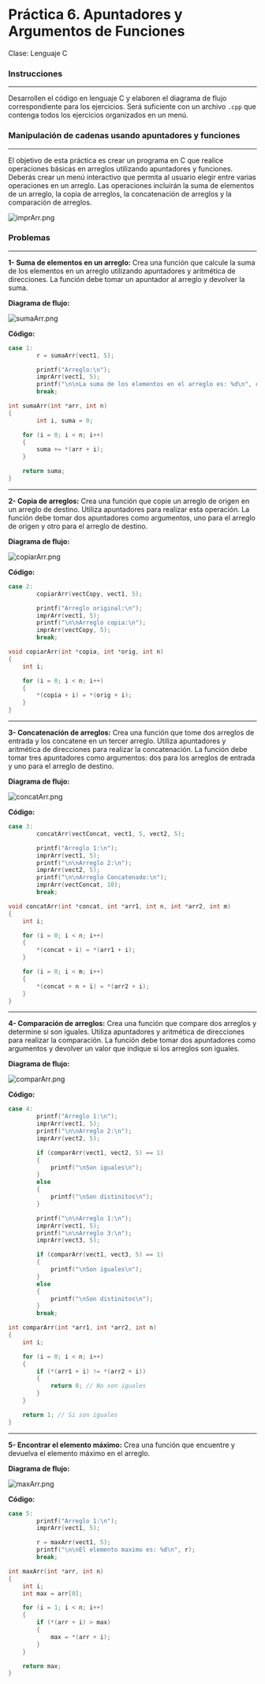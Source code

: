 # Práctica 6. Apuntadores y Argumentos de Funciones

Clase: Lenguaje C

### Instrucciones

---

Desarrollen el código en lenguaje C y elaboren el diagrama de flujo correspondiente para los ejercicios. Será suficiente con un archivo `.cpp` que contenga todos los ejercicios organizados en un menú.

### Manipulación de cadenas usando apuntadores y funciones

---

El objetivo de esta práctica es crear un programa en C que realice operaciones básicas en arreglos utilizando apuntadores y funciones. Deberás crear un menú interactivo que permita al usuario elegir entre varias operaciones en un arreglo. Las operaciones incluirán la suma de elementos de un arreglo, la copia de arreglos, la concatenación de arreglos y la comparación de arreglos.

![imprArr.png](images/imprArr.png)

### Problemas

---

**1- Suma de elementos en un arreglo:** Crea una función que calcule la suma de los elementos en un arreglo utilizando apuntadores y aritmética de direcciones. La función debe tomar un apuntador al arreglo y devolver la suma.

**Diagrama de flujo:**

![sumaArr.png](images/sumaArr.png)

**Código:**

```c
case 1:
		r = sumaArr(vect1, 5);

		printf("Arreglo:\n");
		imprArr(vect1, 5);
		printf("\n\nLa suma de los elementos en el arreglo es: %d\n", r);
		break;
```

```c
int sumaArr(int *arr, int n)
{
		int i, suma = 0;

    for (i = 0; i < n; i++)
    {
        suma += *(arr + i);
    }

    return suma;
}
```

---

**2- Copia de arreglos:** Crea una función que copie un arreglo de origen en un arreglo de destino. Utiliza apuntadores para realizar esta operación. La función debe tomar dos apuntadores como argumentos, uno para el arreglo de origen y otro para el arreglo de destino.

**Diagrama de flujo:**

![copiarArr.png](images/copiarArr.png)

**Código:**

```c
case 2:
		copiarArr(vectCopy, vect1, 5);

		printf("Arreglo original:\n");
		imprArr(vect1, 5);
		printf("\n\nArreglo copia:\n");
		imprArr(vectCopy, 5);
		break;
```

```c
void copiarArr(int *copia, int *orig, int n)
{
    int i;

    for (i = 0; i < n; i++)
    {
        *(copia + i) = *(orig + i);
    }
}
```

---

**3- Concatenación de arreglos:** Crea una función que tome dos arreglos de entrada y los concatene en un tercer arreglo. Utiliza apuntadores y aritmética de direcciones para realizar la concatenación. La función debe tomar tres apuntadores como argumentos: dos para los arreglos de entrada y uno para el arreglo de destino.

**Diagrama de flujo:**

![concatArr.png](images/concatArr.png)

**Código:**

```c
case 3:
		concatArr(vectConcat, vect1, 5, vect2, 5);

		printf("Arreglo 1:\n");
		imprArr(vect1, 5);
		printf("\n\nArreglo 2:\n");
		imprArr(vect2, 5);
		printf("\n\nArreglo Concatenado:\n");
		imprArr(vectConcat, 10);
		break;
```

```c
void concatArr(int *concat, int *arr1, int n, int *arr2, int m)
{
    int i;

    for (i = 0; i < n; i++)
    {
        *(concat + i) = *(arr1 + i);
    }

    for (i = 0; i < m; i++)
    {
        *(concat + n + i) = *(arr2 + i);
    }
}
```

---

**4- Comparación de arreglos:** Crea una función que compare dos arreglos y determine si son iguales. Utiliza apuntadores y aritmética de direcciones para realizar la comparación. La función debe tomar dos apuntadores como argumentos y devolver un valor que indique si los arreglos son iguales.

**Diagrama de flujo:**

![comparArr.png](images/comparArr.png)

**Código:**

```c
case 4:
		printf("Arreglo 1:\n");
		imprArr(vect1, 5);
		printf("\n\nArreglo 2:\n");
		imprArr(vect2, 5);

		if (comparArr(vect1, vect2, 5) == 1)
		{
		    printf("\nSon iguales\n");
		}
		else
		{
		    printf("\nSon distinitos\n");
		}

		printf("\n\nArreglo 1:\n");
		imprArr(vect1, 5);
		printf("\n\nArreglo 3:\n");
		imprArr(vect3, 5);

		if (comparArr(vect1, vect3, 5) == 1)
		{
		    printf("\nSon iguales\n");
		}
		else
		{
		    printf("\nSon distinitos\n");
		}
		break;
```

```c
int comparArr(int *arr1, int *arr2, int n)
{
    int i;

    for (i = 0; i < n; i++)
    {
        if (*(arr1 + i) != *(arr2 + i))
        {
            return 0; // No son iguales
        }
    }

    return 1; // Si son iguales
}
```

---

**5- Encontrar el elemento máximo:** Crea una función que encuentre y devuelva el elemento máximo en el arreglo.

**Diagrama de flujo:**

![maxArr.png](images/maxArr.png)

**Código:**

```c
case 5:
		printf("Arreglo 1:\n");
		imprArr(vect1, 5);

		r = maxArr(vect1, 5);
		printf("\n\nEl elemento maximo es: %d\n", r);
		break;
```

```c
int maxArr(int *arr, int n)
{
    int i;
    int max = arr[0];

    for (i = 1; i < n; i++)
    {
        if (*(arr + i) > max)
        {
            max = *(arr + i);
        }
    }

    return max;
}
```
